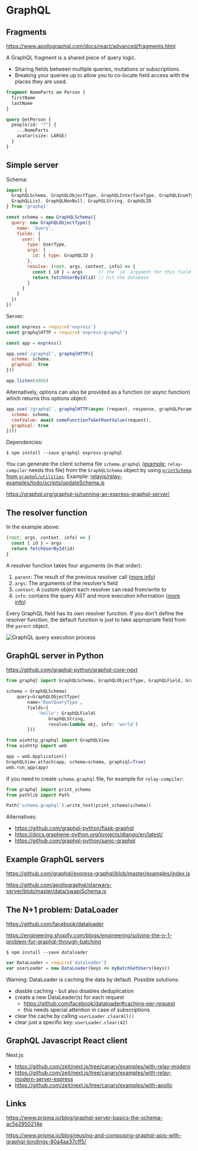 GraphQL
=======

Fragments
---------

https://www.apollographql.com/docs/react/advanced/fragments.html

A GraphQL fragment is a shared piece of query logic.

- Sharing fields between multiple queries, mutations or subscriptions.
- Breaking your queries up to allow you to co-locate field access with the places they are used.

```graphql
fragment NameParts on Person {
  firstName
  lastName
}

query GetPerson {
  people(id: "7") {
    ...NameParts
    avatar(size: LARGE)
  }
}
```

Simple server
-------------

Schema:

```javascript
import { 
  GraphQLSchema, GraphQLObjectType, GraphQLInterfaceType, GraphQLEnumType,
  GraphQLList, GraphQLNonNull, GraphQLString, GraphQLID
} from 'graphql'

const schema = new GraphQLSchema({
  query: new GraphQLObjectType({
    name: 'Query',
    fields: {
      user: {
        type: UserType,
        args: {
          id: { type: GraphQLID }
        },
        resolve: (root, args, context, info) => {
          const { id } = args      // the `id` argument for this field is declared above
          return fetchUserById(id) // hit the database
        }
      }
    }
  })
})
```

Server:

```javascript
const express = require('express')
const graphqlHTTP = require('express-graphql')

const app = express()

app.use('/graphql', graphqlHTTP({
  schema: schema,
  graphiql: true
}))

app.listen(4000)
```

Alternatively, options can also be provided as a function (or async function) which returns this options object:

```javascript
app.use('/graphql', graphqlHTTP(async (request, response, graphQLParams) => ({
  schema: schema,
  rootValue: await someFunctionToGetRootValue(request),
  graphiql: true
})))
```

Dependencies:

```shell
$ npm install --save graphql express-graphql
```

You can generate the client schema file `schema.graphql` ([example](https://github.com/zeit/next.js/blob/canary/examples/with-relay-modern-server-express/server/schema.graphql); `relay-compiler` needs this file) from the `GraphQLSchema` object by using [`printSchema` from `graphql/utilities`](https://graphql.org/graphql-js/utilities/#printschema). Example: [relayjs/relay-examples/todo/scripts/updateSchema.js](https://github.com/relayjs/relay-examples/blob/master/todo/scripts/updateSchema.js)

https://graphql.org/graphql-js/running-an-express-graphql-server/


The resolver function
---------------------

In the example above:

```javascript
(root, args, context, info) => {
  const { id } = args
  return fetchUserById(id)
}
```

A resolver function takes four arguments (in that order):

1. `parent`: The result of the previous resolver call ([more info](https://www.prisma.io/blog/graphql-server-basics-the-schema-ac5e2950214e#9d03))
2. `args`: The arguments of the resolver’s field
3. `context`: A custom object each resolver can read from/write to
4. `info`: contains the query AST and more execution information ([more info](https://www.prisma.io/blog/graphql-server-basics-demystifying-the-info-argument-in-graphql-resolvers-6f26249f613a))

Every GraphQL field has its own resolver function. If you don't define the resolver function, the default function is just to take appropriate field from the `parent` object.

![GraphQL query execution process](https://cdn-images-1.medium.com/max/2880/1*2UStyS7v3NIZKl2cLsBtYA.png)


GraphQL server in Python
------------------------

https://github.com/graphql-python/graphql-core-next

```python
from graphql import GraphQLSchema, GraphQLObjectType, GraphQLField, GraphQLString

schema = GraphQLSchema(
    query=GraphQLObjectType(
        name='RootQueryType',
        fields={
            'hello': GraphQLField(
                GraphQLString,
                resolve=lambda obj, info: 'world')
        }))

from aiohttp_graphql import GraphQLView
from aiohttp import web

app = web.Application()
GraphQLView.attach(app, schema=schema, graphiql=True)
web.run_app(app)
```

If you need to create `schema.graphql` file, for example for `relay-compiler`:

```python
from graphql import print_schema
from pathlib import Path

Path('schema.graphql').write_text(print_schema(schema))
```

Alternatives:

- https://github.com/graphql-python/flask-graphql
- https://docs.graphene-python.org/projects/django/en/latest/
- https://github.com/graphql-python/sanic-graphql


Example GraphQL servers
-----------------------

https://github.com/graphql/express-graphql/blob/master/examples/index.js

https://github.com/apollographql/starwars-server/blob/master/data/swapiSchema.js


The N+1 problem: DataLoader
---------------------------

https://github.com/facebook/dataloader

https://engineering.shopify.com/blogs/engineering/solving-the-n-1-problem-for-graphql-through-batching

```shell
$ npm install --save dataloader
```

```javascript
var DataLoader = require('dataloader')
var userLoader = new DataLoader(keys => myBatchGetUsers(keys))
```

Warning: DataLoader is caching the data by default. Possible solutions:

- diasble caching - but also disables deduplication
- create a new DataLeader(s) for each request
  - https://github.com/facebook/dataloader#caching-per-request
  - this needs special attention in case of subscriptions
- clear the cache by calling `userLoader.clearAll()`
- clear just a specific key: `userLoader.clear(42)`


GraphQL Javascript React client
-------------------------------

Next.js:

- https://github.com/zeit/next.js/tree/canary/examples/with-relay-modern
- https://github.com/zeit/next.js/tree/canary/examples/with-relay-modern-server-express
- https://github.com/zeit/next.js/tree/canary/examples/with-apollo


Links
-----

https://www.prisma.io/blog/graphql-server-basics-the-schema-ac5e2950214e

https://www.prisma.io/blog/reusing-and-composing-graphql-apis-with-graphql-bindings-80a4aa37cff5/


